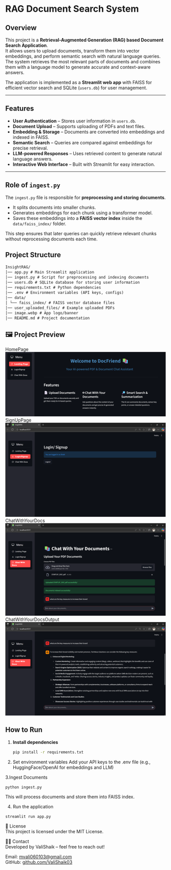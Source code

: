 # RAG Document Search System

## Overview
This project is a **Retrieval-Augmented Generation (RAG) based Document Search Application**.  
It allows users to upload documents, transform them into vector embeddings, and perform semantic search with natural language queries. The system retrieves the most relevant parts of documents and combines them with a language model to generate accurate and context-aware answers.

The application is implemented as a **Streamlit web app** with FAISS for efficient vector search and SQLite (`users.db`) for user management.

---

## Features
- **User Authentication** – Stores user information in `users.db`.
- **Document Upload** – Supports uploading of PDFs and text files.
- **Embedding & Storage** – Documents are converted into embeddings and indexed in FAISS.
- **Semantic Search** – Queries are compared against embeddings for precise retrieval.
- **LLM-powered Responses** – Uses retrieved content to generate natural language answers.
- **Interactive Web Interface** – Built with Streamlit for easy interaction.

---

## Role of `ingest.py`
The `ingest.py` file is responsible for **preprocessing and storing documents**.  
- It splits documents into smaller chunks.  
- Generates embeddings for each chunk using a transformer model.  
- Saves these embeddings into a **FAISS vector index** inside the `data/faiss_index/` folder.  

This step ensures that later queries can quickly retrieve relevant chunks without reprocessing documents each time.



## Project Structure
```
InsightRAG/
│── app.py # Main Streamlit application
│── ingest.py # Script for preprocessing and indexing documents
│── users.db # SQLite database for storing user information
│── requirements.txt # Python dependencies
│── .env # Environment variables (API keys, configs)
│── data/
│ └── faiss_index/ # FAISS vector database files
│── user_uploaded_files/ # Example uploaded PDFs
│── image.webp # App logo/banner
│── README.md # Project documentation

```

## 🖼️ Project Preview

HomePage<br>
![InsightRAG Homepage](https://github.com/ValiShaik03/InsightRAG/blob/0838734dd0f410eae1b2e37220ed98bb384aa82c/outputs/Screenshot%202025-09-30%20165859.png) <br>
SignUpPage
![InsightRAG signuppage](https://github.com/ValiShaik03/InsightRAG/blob/577f86ab6a17dba0360c398e7e582cc3e0d52b2d/outputs/Screenshot%202025-09-30%20165748.png)<br>
ChatWithYourDocs
![InsightRAG_ChatWithYourDocs](https://github.com/ValiShaik03/InsightRAG/blob/577f86ab6a17dba0360c398e7e582cc3e0d52b2d/outputs/Screenshot%202025-09-30%20165715.png)<br>
ChatWithYourDocsOutput
![InsightRAG_ChatWithYourDocsOutput](https://github.com/ValiShaik03/InsightRAG/blob/e28a9abdfd0253970425ff42dd0d3bf413ea6550/outputs/Screenshot%202025-09-30%20165730.png)

## How to Run

1. **Install dependencies**
   ```bash
   pip install -r requirements.txt
2. Set environment variables
Add your API keys to the .env file (e.g., HuggingFace/OpenAI for embeddings and LLM)

3.Ingest Documents
```
python ingest.py
```
This will process documents and store them into FAISS index.

4. Run the application
```
streamlit run app.py
```
📄 License <br>
This project is licensed under the MIT License.

🙋‍♂️ Contact <br> 
Developed by ValiShaik – feel free to reach out!

Email: mvali060103@gmail.com <br>
GitHub: [github.com/ValiShaik03](https://github.com/ValiShaik03)



